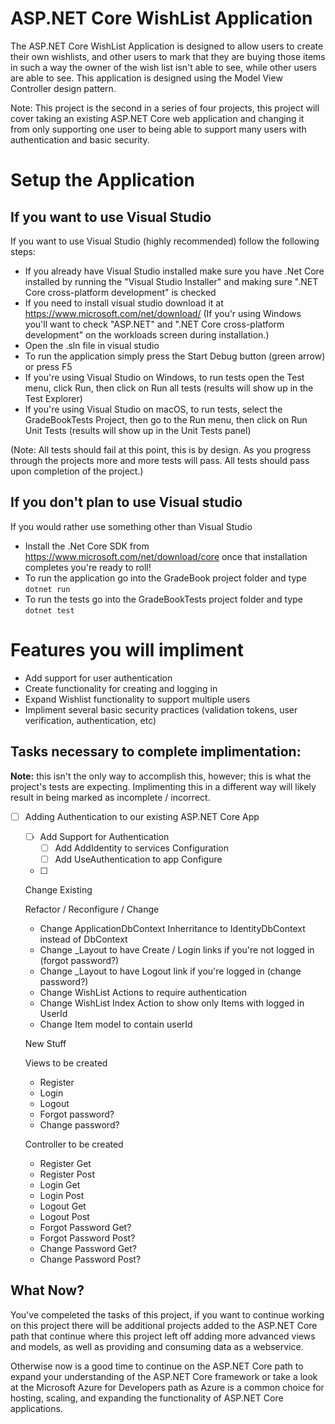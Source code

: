 # ASP.NET Core WishList Application

The ASP.NET Core WishList Application is designed to allow users to create their own wishlists, and other users to mark that they are buying those items in such a way the owner of the wish list isn't able to see, while other users are able to see. This application is designed using the Model View Controller design pattern.

Note: This project is the second in a series of four projects, this project will cover taking an existing ASP.NET Core web application and changing it from only supporting one user to being able to support many users with authentication and basic security.

# Setup the Application

## If you want to use Visual Studio
If you want to use Visual Studio (highly recommended) follow the following steps:
-   If you already have Visual Studio installed make sure you have .Net Core installed by running the "Visual Studio Installer" and making sure ".NET Core cross-platform development" is checked
-   If you need to install visual studio download it at https://www.microsoft.com/net/download/ (If you'r using Windows you'll want to check "ASP.NET" and ".NET Core cross-platform development" on the workloads screen during installation.)
-   Open the .sln file in visual studio
-   To run the application simply press the Start Debug button (green arrow) or press F5
-   If you're using Visual Studio on Windows, to run tests open the Test menu, click Run, then click on Run all tests (results will show up in the Test Explorer)
-   If you're using Visual Studio on macOS, to run tests, select the GradeBookTests Project, then go to the Run menu, then click on Run Unit Tests (results will show up in the Unit Tests panel)

(Note: All tests should fail at this point, this is by design. As you progress through the projects more and more tests will pass. All tests should pass upon completion of the project.)

## If you don't plan to use Visual studio
If you would rather use something other than Visual Studio
-   Install the .Net Core SDK from https://www.microsoft.com/net/download/core once that installation completes you're ready to roll!
-   To run the application go into the GradeBook project folder and type `dotnet run`
-   To run the tests go into the GradeBookTests project folder and type `dotnet test`

# Features you will impliment

- Add support for user authentication
- Create functionality for creating and logging in
- Expand Wishlist functionality to support multiple users
- Impliment several basic security practices (validation tokens, user verification, authentication, etc)

## Tasks necessary to complete implimentation:

__Note:__ this isn't the only way to accomplish this, however; this is what the project's tests are expecting. Implimenting this in a different way will likely result in being marked as incomplete / incorrect.

- [ ] Adding Authentication to our existing ASP.NET Core App
	- [ ] Add Support for Authentication
		- [ ] Add AddIdentity to services Configuration
		- [ ] Add UseAuthentication to app Configure
	- [ ] 

	Change Existing

	Refactor / Reconfigure / Change
	- Change ApplicationDbContext Inherritance to IdentityDbContext instead of DbContext
	- Change _Layout to have Create / Login links if you're not logged in (forgot password?)
	- Change _Layout to have Logout link if you're logged in (change password?)
	- Change WishList Actions to require authentication
	- Change WishList Index Action to show only Items with logged in UserId
	- Change Item model to contain userId

	New Stuff

	Views to be created
	- Register
	- Login
	- Logout
	- Forgot password?
	- Change password?

	Controller to be created
	- Register Get
	- Register Post
	- Login Get
	- Login Post
	- Logout Get
	- Logout Post
	- Forgot Password Get?
	- Forgot Password Post?
	- Change Password Get?
	- Change Password Post?
	

## What Now?

You've compeleted the tasks of this project, if you want to continue working on this project there will be additional projects added to the ASP.NET Core path that continue where this project left off adding more advanced views and models, as well as providing and consuming data as a webservice.

Otherwise now is a good time to continue on the ASP.NET Core path to expand your understanding of the ASP.NET Core framework or take a look at the Microsoft Azure for Developers path as Azure is a common choice for hosting, scaling, and expanding the functionality of ASP.NET Core applications.